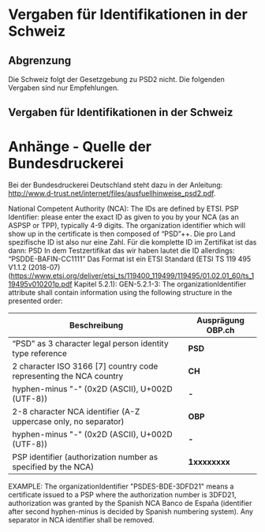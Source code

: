 # Vergaben für Identifikationen in der Schweiz

## Abgrenzung

Die Schweiz folgt der Gesetzgebung zu PSD2 nicht. Die folgenden Vergaben sind nur Empfehlungen.

## Vergaben für Identifikationen in der Schweiz



# Anhänge - Quelle der Bundesdruckerei

Bei der Bundesdruckerei Deutschland steht dazu in der Anleitung: http://www.d-trust.net/internet/files/ausfuellhinweise_psd2.pdf.

National Competent Authority (NCA): The IDs are defined by ETSI.
PSP Identifier: please enter the exact ID as given to you by your NCA (as an ASPSP or TPP), typically 4-9 digits.
The organization identifier which will show up in the certificate is then composed of “PSD”+<NCA ID>+<PSP ID>.
Die pro Land spezifische ID ist also nur eine Zahl. Für die komplette ID im Zertifikat ist das dann:
    PSD<Authority-ID><Zahl>
In dem Testzertifikat das wir haben lautet die ID allerdings: “PSDDE-BAFIN-CC1111”
Das Format ist ein ETSI Standard (ETSI TS 119 495 V1.1.2 (2018-07) (https://www.etsi.org/deliver/etsi_ts/119400_119499/119495/01.02.01_60/ts_119495v010201p.pdf Kapitel 5.2.1):
GEN-5.2.1-3: The organizationIdentifier attribute shall contain information using the following structure in the presented order: 

| Beschreibung | Ausprägung OBP.ch |
|---|---|
|	“PSD" as 3 character legal person identity type reference | **PSD**
|	2 character ISO 3166 [7] country code representing the NCA country | **CH**
|	hyphen-minus "-" (0x2D (ASCII), U+002D (UTF-8)) | **-**
|	2-8 character NCA identifier (A-Z uppercase only, no separator) | **OBP**
|	hyphen-minus "-" (0x2D (ASCII), U+002D (UTF-8)) | **-**
|	PSP identifier (authorization number as specified by the NCA) | **1xxxxxxxx**

EXAMPLE: The organizationIdentifier "PSDES-BDE-3DFD21" means a certificate issued to a PSP where the authorization number is 3DFD21, authorization was granted by the Spanish NCA Banco de España (identifier after second hyphen-minus is decided by Spanish numbering system). Any separator in NCA identifier shall be removed.

